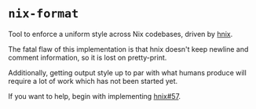 # `nix-format`

Tool to enforce a uniform style across Nix codebases, driven by [hnix][].

The fatal flaw of this implementation is that hnix doesn't keep newline and
comment information, so it is lost on pretty-print.

Additionally, getting output style up to par with what humans produce will
require a lot of work which has not been started yet.

If you want to help, begin with implementing [hnix#57][].

[hnix]: https://github.com/haskell-nix/hnix
[hnix#57]: https://github.com/haskell-nix/hnix/issues/57
